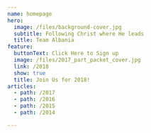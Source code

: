 ```yaml
---
name: homepage
hero:
  image: /files/background-cover.jpg
  subtitle: Following Christ where He leads
  title: Team Albania
feature:
  buttonText: Click Here to Sign up
  image: /files/2017_part_packet_cover.jpg
  link: /2018
  show: true
  title: Join Us for 2018!
articles:
  - path: /2017
  - path: /2016
  - path: /2015
  - path: /2014

---
```


